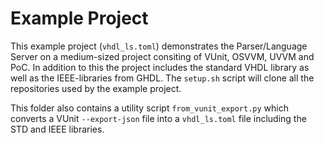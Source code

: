 # Example Project
This example project (`vhdl_ls.toml`) demonstrates the Parser/Language Server on a medium-sized project consiting of VUnit, OSVVM, UVVM and PoC.
In addition to this the project includes the standard VHDL library as well as the IEEE-libraries from GHDL.
The `setup.sh` script will clone all the repositories used by the example project.

This folder also contains a utility script `from_vunit_export.py`
which converts a VUnit `--export-json` file into a `vhdl_ls.toml` file
including the STD and IEEE libraries.
